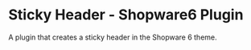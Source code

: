 # **Sticky Header - Shopware6 Plugin**

A plugin that creates a sticky header in the Shopware 6 theme.

